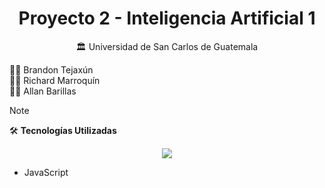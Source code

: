 <h1 align="center">Proyecto 2 - Inteligencia Artificial 1</h1>

<div align="center">
    <p>🏛️ Universidad de San Carlos de Guatemala</p>
</div>

🙍‍♂️ Brandon Tejaxún <br>
🙍‍♂️ Richard Marroquín <br>
🙍‍♂️ Allan Barillas <br>


> [!NOTE]  
> 🛠 **Tecnologías Utilizadas**
>
> <div align="center" style="display:flex;justify-content:center;gap:20px"><img src="https://go-skill-icons.vercel.app/api/icons?i=js" /></div>
>
> * JavaScript
